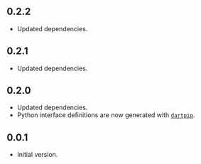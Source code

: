 ## 0.2.2

- Updated dependencies.

## 0.2.1

- Updated dependencies.

## 0.2.0

- Updated dependencies.
- Python interface definitions are now generated with [`dartpip`](https://pub.dev/packages/dartpip).

## 0.0.1

- Initial version.
